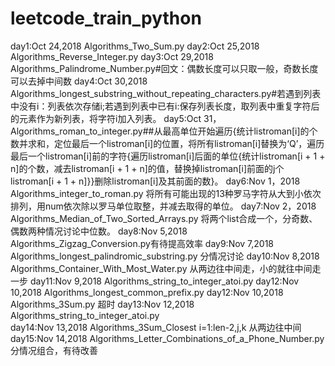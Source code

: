 # leetcode_train_python
day1:Oct 24,2018 Algorithms_Two_Sum.py
day2:Oct 25,2018 Algorithms_Reverse_Integer.py
day3:Oct 29,2018 Algorithms_Palindrome_Number.py#回文：偶数长度可以只取一般，奇数长度可以去掉中间数
day4:Oct 30,2018 Algorithms_longest_substring_without_repeating_characters.py#若遇到列表中没有i：列表依次存储i;若遇到列表中已有i:保存列表长度，取列表中重复字符后的元素作为新列表，将字符i加入列表。
day5:Oct 31，Algorithms_roman_to_integer.py##从最高单位开始遍历{统计listroman[i]的个数并求和，定位最后一个listroman[i]的位置，将所有listroman[i]替换为‘Q’，遍历最后一个listroman[i]前的字符{遍历listroman[i]后面的单位{统计listroman[i + 1 + n]的个数，减去listroman[i + 1 + n]的值，替换掉listroman[i]前面的j个listroman[i + 1 + n]}}删除listroman[i]及其前面的数}。
day6:Nov 1，2018 Algorithms_integer_to_roman.py 将所有可能出现的13种罗马字符从大到小依次排列，用num依次除以罗马单位取整，并减去取得的单位。
day7:Nov 2，2018 Algorithms_Median_of_Two_Sorted_Arrays.py 将两个list合成一个，分奇数、偶数两种情况讨论中位数。
day8:Nov 5,2018 Algorithms_Zigzag_Conversion.py有待提高效率
day9:Nov 7,2018 Algorithms_longest_palindromic_substring.py 分情况讨论
day10:Nov 8,2018 Algorithms_Container_With_Most_Water.py 从两边往中间走，小的就往中间走一步
day11:Nov 9,2018 Algorithms_string_to_integer_atoi.py
day12:Nov 10,2018 Algorithms_longest_common_prefix.py
day12:Nov 10,2018 Algorithms_3Sum.py 超时
day13:Nov 12,2018 Algorithms_string_to_integer_atoi.py  
day14:Nov 13,2018 Algorithms_3Sum_Closest    i=1:len-2,j,k 从两边往中间
day15:Nov 14,2018 Algorithms_Letter_Combinations_of_a_Phone_Number.py  分情况组合，有待改善
